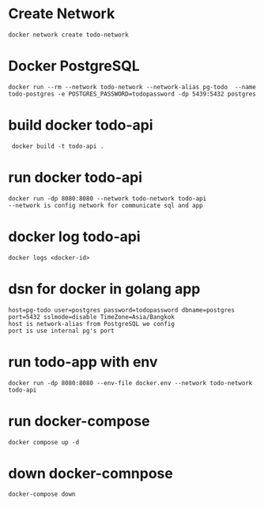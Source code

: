# Create Network 
    docker network create todo-network

# Docker PostgreSQL
    docker run --rm --network todo-network --network-alias pg-todo  --name todo-postgres -e POSTGRES_PASSWORD=todopassword -dp 5439:5432 postgres

# build docker todo-api 
     docker build -t todo-api .
# run docker todo-api
    docker run -dp 8080:8080 --network todo-network todo-api 
    --network is config network for communicate sql and app
# docker log todo-api 
    docker logs <docker-id>

# dsn for docker in golang app 
    host=pg-todo user=postgres password=todopassword dbname=postgres port=5432 sslmode=disable TimeZone=Asia/Bangkok 
    host is network-alias from PostgreSQL we config
    port is use internal pg's port

# run todo-app with env 
    docker run -dp 8080:8080 --env-file docker.env --network todo-network todo-api 

# run docker-compose
    docker compose up -d
# down docker-comnpose
    docker-compose down 